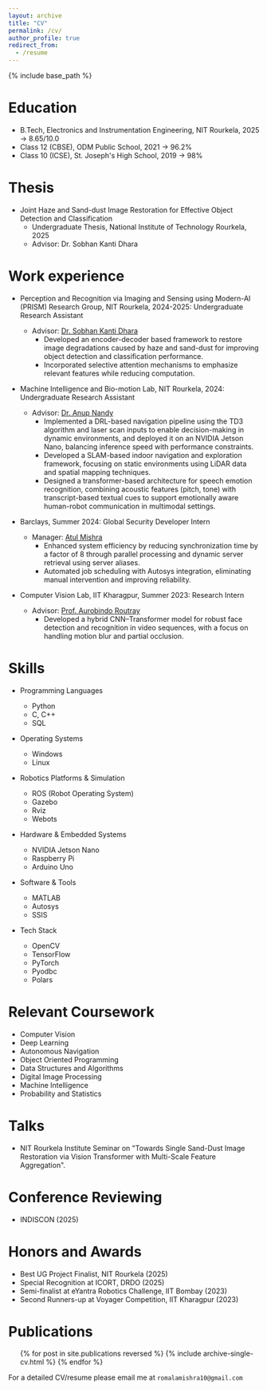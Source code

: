 ```yaml
---
layout: archive
title: "CV"
permalink: /cv/
author_profile: true
redirect_from:
  - /resume
---
```


{% include base_path %}

# Education

- B.Tech, Electronics and Instrumentation Engineering, NIT Rourkela, 2025 → 8.65/10.0
- Class 12 (CBSE), ODM Public School, 2021 → 96.2%
- Class 10 (ICSE), St. Joseph's High School, 2019 → 98%

# Thesis

- Joint Haze and Sand-dust Image Restoration for Effective Object Detection and Classification
  - Undergraduate Thesis, National Institute of Technology Rourkela, 2025
  - Advisor: Dr. Sobhan Kanti Dhara

# Work experience

- Perception and Recognition via Imaging and Sensing using Modern-AI (PRISM) Research Group, NIT Rourkela, 2024-2025: Undergraduate Research Assistant

  - Advisor: [Dr. Sobhan Kanti Dhara](https://nitrkl.ac.in/FacultyStaff/FacultyProfile/dharask)
    - Developed an encoder-decoder based framework to restore image degradations caused by haze and
sand-dust for improving object detection and classification performance.
    - Incorporated selective attention mechanisms to emphasize relevant features while reducing computation.

- Machine Intelligence and Bio-motion Lab, NIT Rourkela, 2024: Undergraduate Research Assistant
  - Advisor: [Dr. Anup Nandy](https://nitrkl.ac.in/FacultyStaff/FacultyProfile/nandya)
    - Implemented a DRL-based navigation pipeline using the TD3 algorithm and laser scan inputs to enable decision-making in dynamic environments, and deployed it on an NVIDIA Jetson Nano, balancing inference speed with performance constraints.
    - Developed a SLAM-based indoor navigation and exploration framework, focusing on static environments using LiDAR data and spatial mapping techniques.
    - Designed a transformer-based architecture for speech emotion recognition, combining acoustic features (pitch, tone) with transcript-based textual cues to support emotionally aware human-robot communication in multimodal settings. 

- Barclays, Summer 2024: Global Security Developer Intern
  - Manager: [Atul Mishra](https://www.linkedin.com/in/atul-mishra-9b06a42/)
    - Enhanced system efficiency by reducing synchronization time by a factor of 8 through parallel processing and
dynamic server retrieval using server aliases.
    - Automated job scheduling with Autosys integration, eliminating manual intervention and improving reliability.

- Computer Vision Lab, IIT Kharagpur, Summer 2023: Research Intern
  - Advisor: [Prof. Aurobindo Routray](https://iitkgp.ac.in/department/EE/faculty/ee-aroutray)
    - Developed a hybrid CNN–Transformer model for robust face detection and recognition in video sequences, with a focus on handling motion blur and partial occlusion.



# Skills

- Programming Languages
  - Python  
  - C, C++  
  - SQL  

- Operating Systems
  - Windows  
  - Linux  

- Robotics Platforms & Simulation
  - ROS (Robot Operating System)  
  - Gazebo  
  - Rviz  
  - Webots  

- Hardware & Embedded Systems
  - NVIDIA Jetson Nano  
  - Raspberry Pi  
  - Arduino Uno  

- Software & Tools
  - MATLAB  
  - Autosys  
  - SSIS  

- Tech Stack
  - OpenCV  
  - TensorFlow  
  - PyTorch  
  - Pyodbc  
  - Polars  


# Relevant Coursework

- Computer Vision
- Deep Learning
- Autonomous Navigation
- Object Oriented Programming
- Data Structures and Algorithms
- Digital Image Processing
- Machine Intelligence
- Probability and Statistics

# Talks

- NIT Rourkela Institute Seminar on "Towards Single Sand-Dust Image Restoration via Vision Transformer with Multi-Scale Feature Aggregation".

# Conference Reviewing

- INDISCON (2025)

# Honors and Awards

- Best UG Project Finalist, NIT Rourkela (2025)
- Special Recognition at ICORT, DRDO (2025)
- Semi-finalist at eYantra Robotics Challenge, IIT Bombay (2023)
- Second Runners-up at Voyager Competition, IIT Kharagpur (2023)

# Publications

  <ul>{% for post in site.publications reversed %}
    {% include archive-single-cv.html %}
  {% endfor %}</ul>

For a detailed CV/resume please email me at `romalamishra10@gmail.com`

